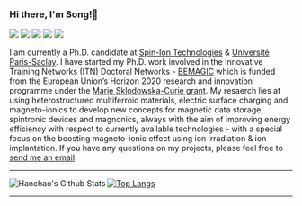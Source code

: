 ### Hi there, I'm Song!👋

[![](https://img.shields.io/badge/Homepage-FF5722?style=for-the-badge&logo=blogger&logoColor=white)](https://song-chen1.github.io/)
[![](https://img.shields.io/badge/Google_Scholar-4285F4?style=for-the-badge&logo=google-scholar&logoColor=white)](https://scholar.google.com/citations?user=sf-0AGoAAAAJ&hl=de)
[![](https://img.shields.io/badge/GitHub-100000?style=for-the-badge&logo=github&logoColor=white)](https://github.com/Song-Chen1)
[![](https://img.shields.io/badge/LinkedIn-0077B5?style=for-the-badge&logo=linkedin&logoColor=white)](https://www.linkedin.com/in/song-chen-3449b9278/)
[![](https://img.shields.io/badge/Research_Gate-00CCBB.svg?&style=for-the-badge&logo=ResearchGate&logoColor=white)](https://www.researchgate.net/profile/Song-Chen-60)


I am currently a Ph.D. candidate at [Spin-Ion Technologies](https://www.spin-ion.com/) & [Université Paris-Saclay](https://www.universite-paris-saclay.fr/). I have started my Ph.D. work involved in the Innovative Training Networks (ITN) Doctoral Networks - [BEMAGIC](https://bemagic-etn.eu/) which is funded from the European Union’s Horizon 2020 research and innovation programme under the [Marie Sklodowska-Curie grant](https://marie-sklodowska-curie-actions.ec.europa.eu/actions/doctoral-networks). My resaerch lies at using heterostructured multiferroic materials, electric surface charging and magneto-ionics to develop new concepts for magnetic data storage, spintronic devices and magnonics, always with the aim of improving energy efficiency with respect to currently available technologies - with a special focus on the boosting magneto-ionic effect using ion irradiation & ion implantation. If you have any questions on my projects, please feel free to [send me an email](mailto:kammichan90@gmail.com?subject=[GitHub]).



---

<img align="left" alt="Hanchao's Github Stats" src="https://github-readme-stats.vercel.app/api?username=song-chen1&show_icons=true&hide_border=true" />

[![Top Langs](https://github-readme-stats.vercel.app/api/top-langs/?username=Song-Chen1&hide=html)](https://github.com/anuraghazra/github-readme-stats)


---
<!--
**Song-Chen16/Song-Chen16** is a ✨ _special_ ✨ repository because its `README.md` (this file) appears on your GitHub profile.

Here are some ideas to get you started:

- 🔭 I’m currently a Ph.D. student working 
- 🌱 I’m currently learning ...
- 👯 I’m looking to collaborate on ...
- 🤔 I’m looking for help with ...
- 💬 Ask me about ...
- 📫 How to reach me: ...
- 😄 Pronouns: ...
- ⚡ Fun fact: ...
-->



